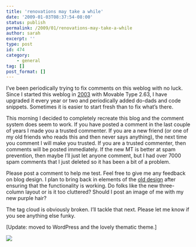 ```yaml
---
title: 'renovations may take a while'
date: '2009-01-03T08:37:54-08:00'
status: publish
permalink: /2009/01/renovations-may-take-a-while
author: sarah
excerpt: ''
type: post
id: 474
category:
    - general
tag: []
post_format: []
---
```

I’ve been periodically trying to fix comments on this weblog with no luck. Since I started this weblog in [2003](http://web.archive.org/web/20030326155324/http://ultrasaurus.com/) with Movable Type 2.63, I have upgraded it every year or two and periodically added do-dads and code snippets. Sometimes it is easier to start fresh than to fix what’s there.

This morning I decided to completely recreate this blog and the comment system does seem to work. If you have posted a comment in the last couple of years I made you a trusted commenter. If you are a new friend (or one of my old friends who reads this and then never says anything), the next time you comment I will make you trusted. If you are a trusted commenter, then comments will be posted immediately. If the new MT is better at spam prevention, then maybe I’ll just let anyone comment, but I had over 7000 spam comments that I just deleted so it has been a bit of a problem.

Please post a comment to help me test. Feel free to give me any feedback on blog design. I plan to bring back in elements of the [old design](https://www.ultrasaurus.com/backup-2009-01-03/) after ensuring that the functionality is working. Do folks like the new three-column layout or is it too cluttered? Should I post an image of me with my new purple hair?

The tag cloud is obviously broken. I’ll tackle that next. Please let me know if you see anything else funky.

\[Update: moved to WordPress and the lovely thematic theme.\]

[![](http://farm2.static.flickr.com/1329/1353616104_fdcbc9f7d0.jpg)](http://www.flickr.com/photos/lou/1353616104/)